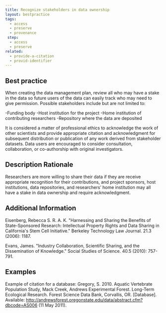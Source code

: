 ```yaml
---
title: Recognize stakeholders in data ownership
layout: bestpractice
tags:
  - access
  - preserve
  - provenance
 step:
  - access
  - preserve
related:
  - provide-a-citation
  - provid-identifier
---
```


## Best practice
When creating the data management plan, review all who may have a stake in the data so future users of the data can easily track who may need to give permission. Possible stakeholders include but are not limited to:

-Funding body
-Host institution for the project
-Home institution of contributing researchers
-Repository where the data are deposited

It is considered a matter of professional ethics to acknowledge the work of other scientists and provide appropriate citation and acknowledgment for subsequent distribution or publication of any work derived from stakeholder datasets. Data users are encouraged to consider consultation, collaboration, or co-authorship with original investigators.

## Description Rationale
Researchers are more willing to share their data if they are receive appropriate recognition for their contributions, and project sponsors, host institutions, data repositories, and researchers’ home institution may all have a stake in data ownership and require acknowledgment.

## Additional Information
Eisenberg, Rebecca S. R. A. K. "Harnessing and Sharing the Benefits of State-Sponsored Research: Intellectual Property Rights and Data Sharing in California's Stem Cell Initiative." Berkeley Technology Law Journal. 21.3 (2006): 1187.

Evans, James. "Industry Collaboration, Scientific Sharing, and the Dissemination of Knowledge." Social Studies of Science. 40.5 (2010): 757-791.

## Examples

Example of citation for a database: Gregory, S. 2010. Aquatic Vertebrate Population Study, Mack Creek, Andrews Experimental Forest. Long-Term Ecological Research. Forest Science Data Bank, Corvallis, OR. [Database]. Available: http://andrewsforest.oregonstate.edu/data/abstract.cfm?dbcode=AS006 (11 May 2011).

